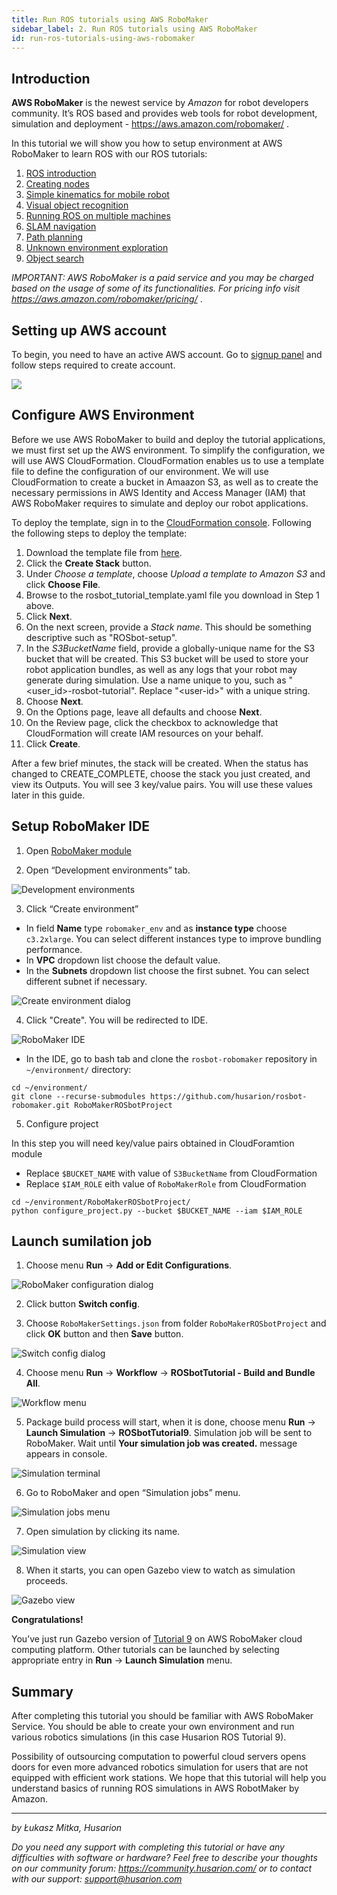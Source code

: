 ```yaml
---
title: Run ROS tutorials using AWS RoboMaker
sidebar_label: 2. Run ROS tutorials using AWS RoboMaker
id: run-ros-tutorials-using-aws-robomaker
---
```


## Introduction

**AWS RoboMaker** is the newest service by *Amazon* for robot developers community. It’s ROS based and provides web tools for robot development, simulation and deployment - https://aws.amazon.com/robomaker/ .

In this tutorial we will show you how to setup environment at AWS RoboMaker to learn ROS with our ROS tutorials:
1. [ROS introduction](https://husarion.com/tutorials/ros-tutorials/1-ros-introduction/)
2. [Creating nodes](https://husarion.com/tutorials/ros-tutorials/2-creating-nodes/)
3. [Simple kinematics for mobile robot](https://husarion.com/tutorials/ros-tutorials/3-simple-kinematics-for-mobile-robot/)
4. [Visual object recognition](https://husarion.com/tutorials/ros-tutorials/4-visual-object-recognition/)
5. [Running ROS on multiple machines](https://husarion.com/tutorials/ros-tutorials/5-running-ros-on-multiple-machines/ )
6. [SLAM navigation](https://husarion.com/tutorials/ros-tutorials/6-slam-navigation/ )
7. [Path planning](https://husarion.com/tutorials/ros-tutorials/7-path-planning/)
8. [Unknown environment exploration](https://husarion.com/tutorials/ros-tutorials/8-unknown-environment-exploration/ )
9. [Object search](https://husarion.com/tutorials/ros-tutorials/9-object-search/ )

*IMPORTANT: AWS RoboMaker is a paid service and you may be charged based on the usage of some of its functionalities. For pricing info visit https://aws.amazon.com/robomaker/pricing/* .

## Setting up AWS account

To begin, you need to have an active AWS account. Go to [signup panel](https://portal.aws.amazon.com/billing/signup?registration-confirmation#/start) and follow steps required to create account.

![](/docs/assets/img/aws-tutorials/aws_tutorial_img1.png)

## Configure AWS Environment

Before we use AWS RoboMaker to build and deploy the tutorial applications, we must first set up the AWS environment. To simplify the configuration, we will use AWS CloudFormation. CloudFormation enables us to use a template file to define the configuration of our environment. We will use CloudFormation to create a bucket in Amaazon S3, as well as to create the necessary permissions in AWS Identity and Access Manager (IAM) that AWS RoboMaker requires to simulate and deploy our robot applications.

To deploy the template, sign in to the [CloudFormation console](https://console.aws.amazon.com/cloudformation/). Following the following steps to deploy the template:

1.  Download the template file from [here](https://raw.githubusercontent.com/husarion/rosbot-robomaker/master/rosbot_tutorial_template.yaml).
2.  Click the **Create Stack** button.
3.  Under _Choose a template_, choose _Upload a template to Amazon S3_ and click **Choose File**.
4.  Browse to the rosbot_tutorial_template.yaml file you download in Step 1 above.
5.  Click **Next**.
6.  On the next screen, provide a _Stack name_. This should be something descriptive such as "ROSbot-setup".
7.  In the _S3BucketName_ field, provide a globally-unique name for the S3 bucket that will be created. This S3 bucket will be used to store your robot application bundles, as well as any logs that your robot may generate during simulation. Use a name unique to you, such as "&lt;user_id&gt;-rosbot-tutorial". Replace "&lt;user-id&gt;" with a unique string.
8.  Choose **Next**.
9.  On the Options page, leave all defaults and choose **Next**.
10. On the Review page, click the checkbox to acknowledge that CloudFormation will create IAM resources on your behalf.
11. Click **Create**.

After a few brief minutes, the stack will be created. When the status has changed to CREATE_COMPLETE, choose the stack you just created, and view its Outputs. You will see 3 key/value pairs. You will use these values later in this guide.

## Setup RoboMaker IDE
1. Open [RoboMaker module](https://console.aws.amazon.com/robomaker/home)

2. Open “Development environments” tab.

![Development environments](/docs/assets/img/aws-tutorials/aws_tutorial_img21.png)

3. Click “Create environment”
- In field **Name** type `robomaker_env` and as **instance type** choose `c3.2xlarge`. You can select different instances type to improve bundling performance.
- In **VPC** dropdown list choose the default value.
- In the **Subnets** dropdown list choose the first subnet. You can select different subnet if necessary.

![Create environment dialog](/docs/assets/img/aws-tutorials/aws_tutorial_img22.png)

4. Click "Create". You will be redirected to IDE.

![RoboMaker IDE](/docs/assets/img/aws-tutorials/aws_tutorial_img23.png)

- In the IDE, go to bash tab and clone the `rosbot-robomaker` repository in `~/environment/` directory:

```
cd ~/environment/
git clone --recurse-submodules https://github.com/husarion/rosbot-robomaker.git RoboMakerROSbotProject
```

5. Configure project

In this step you will need key/value pairs obtained in CloudForamtion module
- Replace `$BUCKET_NAME` with value of `S3BucketName` from CloudFormation
- Replace `$IAM_ROLE` eith value of `RoboMakerRole` from CloudFormation

```
cd ~/environment/RoboMakerROSbotProject/
python configure_project.py --bucket $BUCKET_NAME --iam $IAM_ROLE
```

## Launch sumilation job

1.  Choose menu **Run** -> **Add or Edit Configurations**.

![RoboMaker configuration dialog](/docs/assets/img/aws-tutorials/aws_tutorial_img24.png)

2. Click button **Switch config**.

3. Choose `RoboMakerSettings.json` from folder `RoboMakerROSbotProject` and click **OK** button and then **Save** button.

![Switch config dialog](/docs/assets/img/aws-tutorials/aws_tutorial_img25.png)

4. Choose menu **Run** -> **Workflow** -> **ROSbotTutorial - Build and Bundle All**.

![Workflow menu](/docs/assets/img/aws-tutorials/aws_tutorial_img26.png)

5. Package build process will start, when it is done, choose menu **Run** -> **Launch Simulation** -> **ROSbotTutorial9**. Simulation job will be sent to RoboMaker. Wait until **Your simulation job was created.** message appears in console.

![Simulation terminal](/docs/assets/img/aws-tutorials/aws_tutorial_img27.png)

6. Go to RoboMaker and open “Simulation jobs” menu.

![Simulation jobs menu](/docs/assets/img/aws-tutorials/aws_tutorial_img28.png)

7. Open simulation by clicking its name.

![Simulation view](/docs/assets/img/aws-tutorials/aws_tutorial_img29.png)

8. When it starts, you can open Gazebo view to watch as simulation proceeds.

![Gazebo view](/docs/assets/img/aws-tutorials/aws_tutorial_img30.png)

**Congratulations!**

You’ve just run Gazebo version of [Tutorial 9](https://husarion.com/tutorials/ros-tutorials/9-object-search/) on AWS RoboMaker cloud computing platform. Other tutorials can be launched by selecting appropriate entry in **Run** -> **Launch Simulation** menu.

## Summary

After completing this tutorial you should be familiar with AWS RoboMaker Service. You should be able to create your own environment and run various robotics simulations (in this case Husarion ROS Tutorial 9).

Possibility of outsourcing computation to powerful cloud servers opens doors for even more advanced robotics simulation for users that are not equipped with efficient work stations. We hope that this tutorial will help you understand basics of running ROS simulations in AWS RobotMaker by Amazon.

---------

*by Łukasz Mitka, Husarion*

*Do you need any support with completing this tutorial or have any difficulties with software or hardware? Feel free to describe your thoughts on our community forum: https://community.husarion.com/ or to contact with our support: support@husarion.com*
